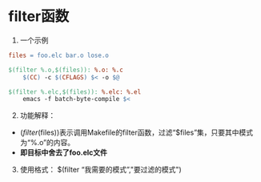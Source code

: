 # filter函数
1. 一个示例
``` makefile
files = foo.elc bar.o lose.o

$(filter %.o,$(files)): %.o: %.c
    $(CC) -c $(CFLAGS) $< -o $@

$(filter %.elc,$(files)): %.elc: %.el
    emacs -f batch-byte-compile $<
```

2. 功能解释：
- $(filter %.o,$(files))表示调用Makefile的filter函数，过滤“$files”集，只要其中模式为“%.o”的内容。
- **即目标中舍去了foo.elc文件**


3. 使用格式：
$(filter “我需要的模式”,"要过滤的模式")
